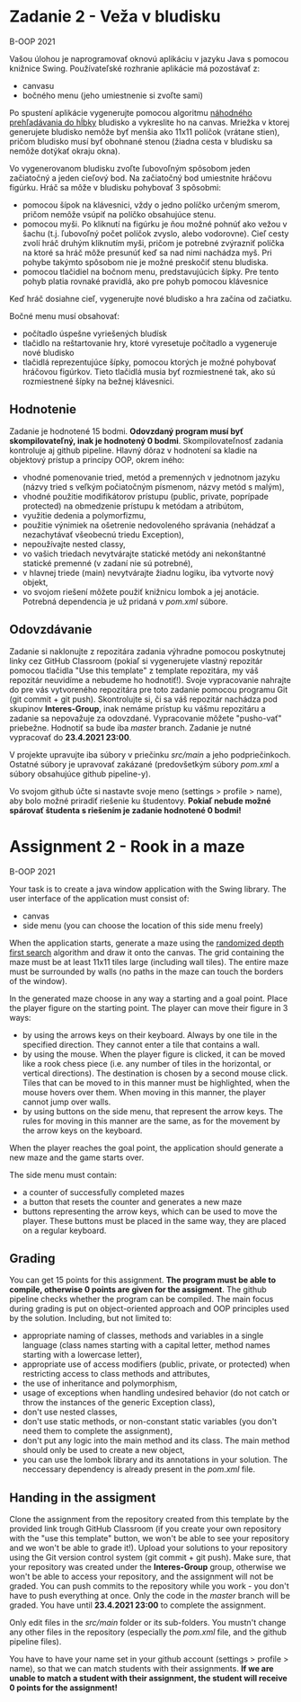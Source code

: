 # Zadanie 2 - Veža v bludisku
B-OOP 2021

Vašou úlohou je naprogramovať oknovú aplikáciu v jazyku Java s pomocou knižnice Swing. Používateľské rozhranie aplikácie má pozostávať z:

* canvasu
* bočného menu (jeho umiestnenie si zvoľte sami)

Po spustení aplikácie vygenerujte pomocou algoritmu [náhodného prehľadávania do hĺbky](https://www.baeldung.com/cs/maze-generation#dfs-maze) bludisko a vykreslite ho na canvas.
Mriežka v ktorej generujete bludisko nemôže byť menšia ako 11x11 políčok (vrátane stien), pričom bludisko musí byť obohnané stenou (žiadna cesta v bludisku sa nemôže dotýkať okraju okna).

Vo vygenerovanom bludisku zvoľte ľubovoľným spôsobom jeden začiatočný a jeden cieľový bod. Na začiatočný bod umiestnite hráčovu figúrku. Hráč sa môže v bludisku pohybovať 3 spôsobmi:
* pomocou šípok na klávesnici, vždy o jedno políčko určeným smerom, pričom nemôže vsúpiť na políčko obsahujúce stenu.
* pomocou myši. Po kliknutí na figúrku je ňou možné pohnúť ako vežou v šachu (t.j. ľubovoľný počet políčok zvyslo, alebo vodorovne). Cieľ cesty zvolí hráč druhým kliknutím myši, pričom je potrebné zvýrazniť políčka na ktoré sa hráč môže presunúť keď sa nad nimi nachádza myš. Pri pohybe takýmto spôsobom nie je možné preskočiť stenu bludiska.
* pomocou tlačidiel na bočnom menu, predstavujúcich šípky. Pre tento pohyb platia rovnaké pravidlá, ako pre pohyb pomocou klávesnice

Keď hráč dosiahne cieľ, vygenerujte nové bludisko a hra začína od začiatku.

Bočné menu musí obsahovať:
* počítadlo úspešne vyriešených bludísk
* tlačidlo na reštartovanie hry, ktoré vyresetuje počítadlo a vygeneruje nové bludisko
* tlačidlá reprezentujúce šípky, pomocou ktorých je možné pohybovať hráčovou figúrkov. Tieto tlačidlá musia byť rozmiestnené tak, ako sú rozmiestnené šípky na bežnej klávesnici.



## Hodnotenie

Zadanie je hodnotené 15 bodmi. **Odovzdaný program musí byť skompilovateľný, inak je
hodnotený 0 bodmi**. Skompilovateľnosť zadania kontroluje aj github pipeline. Hlavný dôraz v hodnotení sa kladie na objektový prístup a princípy OOP,
okrem iného:

* vhodné pomenovanie tried, metód a premenných v jednotnom jazyku (názvy tried s veľkým počiatočným písmenom, názvy metód s malým),
* vhodné použitie modifikátorov prístupu (public, private, poprípade protected) na obmedzenie prístupu k metódam a atribútom,
* využitie dedenia a polymorfizmu,
* použitie výnimiek na ošetrenie nedovoleného správania (nehádzať a nezachytávať všeobecnú triedu Exception),
* nepoužívajte nested classy,
* vo vašich triedach nevytvárajte statické metódy ani nekonštantné statické premenné (v zadaní nie sú potrebné),
* v hlavnej triede (main) nevytvárajte žiadnu logiku, iba vytvorte nový objekt,
* vo svojom riešení môžete použiť knižnicu lombok a jej anotácie. Potrebná dependencia je už pridaná v _pom.xml_ súbore.

## Odovzdávanie
Zadanie si naklonujte z repozitára zadania výhradne pomocou poskytnutej linky cez GitHub Classroom (pokiaľ si vygenerujete vlastný repozitár pomocou tlačidla "Use this template" z template repozitára, my váš repozitár neuvidíme a nebudeme ho hodnotiť!). Svoje vypracovanie nahrajte do pre vás vytvoreného repozitára pre toto zadanie pomocou programu Git (git commit + git push).
Skontrolujte si, či sa váš repozitár nachádza pod skupinov **Interes-Group**, inak nemáme prístup ku vášmu repozitáru a zadanie sa nepovažuje za odovzdané. Vypracovanie môžete "pusho-vať" priebežne. Hodnotiť sa bude iba _master_ branch. Zadanie je nutné vypracovať do **23.4.2021 23:00**.

V projekte upravujte iba súbory v priečinku _src/main_ a jeho podpriečinkoch. Ostatné súbory je upravovať zakázané (predovšetkým súbory _pom.xml_ a súbory obsahujúce github pipeline-y).

Vo svojom github účte si nastavte svoje meno (settings > profile > name), aby bolo možné priradiť riešenie ku študentovy. **Pokiaľ nebude možné spárovať študenta s riešením je zadanie hodnotené 0 bodmi!**

# Assignment 2 - Rook in a maze
B-OOP 2021

Your task is to create a java window application with the Swing library. The user interface of the application must consist of:
* canvas
* side menu (you can choose the location of this side menu freely)

When the application starts, generate a maze using the [randomized depth first search](https://www.baeldung.com/cs/maze-generation#dfs-maze) algorithm and draw it onto the canvas.
The grid containing the maze must be at least 11x11 tiles large (including wall tiles). The entire maze must be surrounded by walls (no paths in the maze can touch the borders of the window).

In the generated maze choose in any way a starting and a goal point. Place the player figure on the starting point. The player can move their figure in 3 ways:
* by using the arrows keys on their keyboard. Always by one tile in the specified direction. They cannot enter a tile that contains a wall.
* by using the mouse. When the player figure is clicked, it can be moved like a rook chess piece (i.e. any number of tiles in the horizontal, or vertical directions).
The destination is chosen by a second mouse click. Tiles that can be moved to in this manner must be highlighted, when the mouse hovers over them. When moving in this manner, the player cannot jump over walls.
* by using buttons on the side menu, that represent the arrow keys. The rules for moving in this manner are the same, as for the movement by the arrow keys on the keyboard.

When the player reaches the goal point, the application should generate a new maze and the game starts over.

The side menu must contain:
* a counter of successfully completed mazes
* a button that resets the counter and generates a new maze
* buttons representing the arrow keys, which can be used to move the player. These buttons must be placed in the same way, they are placed on a regular keyboard.



## Grading
You can get 15 points for this assignment. **The program must be able to compile, otherwise 0 points are given for the assigment**.
The github pipeline checks whether the program can be compiled. The main focus during grading is put on object-oriented approach and OOP principles used by the solution.
Including, but not limited to:
* appropriate naming of classes, methods and variables in a single language (class names starting with a capital letter, method names starting with a lowercase letter),
* appropriate use of access modifiers (public, private, or protected) when restricting access to class methods and attributes,
* the use of inheritance and polymorphism,
* usage of exceptions when handling undesired behavior (do not catch or throw the instances of the generic Exception class),
* don't use nested classes,
* don't use static methods, or non-constant static variables (you don't need them to complete the assignment),
* don't put any logic into the main method and its class. The main method should only be used to create a new object,
* you can use the lombok library and its annotations in your solution. The neccessary dependency is already present in the _pom.xml_ file.

## Handing in the assigment
Clone the assignment from the repository created from this template by the provided link trough GitHub Classroom (if you create your own repository with the "use this template" button, we won't be able to see your repository and we won't be able to grade it!). Upload your solutions to your repository using the Git version control system (git commit + git push).
Make sure, that your repository was created under the **Interes-Group** group, otherwise we won't be able to access your repository, and the assignment will not be graded.
You can push commits to the repository while you work - you don't have to push everything at once. Only the code in the _master_ branch will be graded. You have until **23.4.2021 23:00** to complete the assignment.

Only edit files in the _src/main_ folder or its sub-folders. You mustn't change any other files in the repository (especially the _pom.xml_ file, and the github pipeline files).

You have to have your name set in your github account (settings > profile > name), so that we can match students with their assignments. **If we are unable to match a student with their assignment, the student will receive 0 points for the assignment!**
